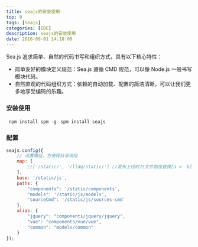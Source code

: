 ```yaml
---
title: seajs的安装使用
top: 0
tags: [Seajs]
categories: [IDE]
description: seajs的安装使用
date: 2016-09-01 14:18:00
---
```


Sea.js 追求简单、自然的代码书写和组织方式，具有以下核心特性：

- 简单友好的模块定义规范：Sea.js 遵循 CMD 规范，可以像 Node.js 一般书写模块代码。
- 自然直观的代码组织方式：依赖的自动加载、配置的简洁清晰，可以让我们更多地享受编码的乐趣。

<!-- more -->


### 安装使用
` npm install spm -g`
` spm install seajs`


### 配置
``` js
seajs.config({
    // 设置路径，方便跨目录调用
    map: [
        //['/static/', '/lldq/static/'] //发布上线时JS文件路径替换[a <- b]
    ],
    base: '/static/js',
    paths: {
        "components": '/static/components',
        "models": '/static/js/models',
        "sourceCmd": '/static/js/sources-cmd'
    },
    alias: {
        "jquery": "components/jquery/jquery",
        "vue": "components/vue/vue",
        "common": "models/common"
    }
});
```